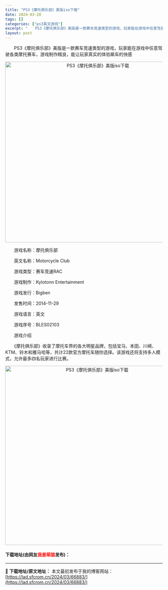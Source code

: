 ```yaml
---
title: "PS3《摩托俱乐部》美版iso下载"
date: 2024-03-28
tags: []
categories: ["ps3英文游戏"]
excerpt: "　　PS3《摩托俱乐部》美版是一款赛车竞速类型的游戏，玩家能在游戏中任意驾驶各类摩托赛车，游戏制作精良，能让玩家真实的体验飙车的快感 　　游戏名称：摩托俱乐部 　　英文名称：Motorcycle Club 　　游戏类型：赛车竞速RAC 　　游戏制作：Kylotonn Entertainment 　　&hellip;"
layout: post
---
```


 <p>　　PS3《摩托俱乐部》美版是一款赛车竞速类型的游戏，玩家能在游戏中任意驾驶各类摩托赛车，游戏制作精良，能让玩家真实的体验飙车的快感</p> <p align="center"><img align="" border="0" src="https://lad.sfcrom.cn/wp-content/uploads/2024/03/20240328_660519da71bf6.webp" width="577" alt="PS3《摩托俱乐部》美版iso下载" /></p> <p>　　游戏名称：摩托俱乐部</p> <p>　　英文名称：Motorcycle Club</p> <p>　　游戏类型：赛车竞速RAC</p> <p>　　游戏制作：Kylotonn Entertainment</p> <p>　　游戏发行：Bigben</p> <p>　　发售时间：2014-11-29</p> <p>　　游戏语言：英文</p> <p>　　游戏序号：BLES02103</p> <p>　　游戏介绍</p> <p>　　《摩托俱乐部》收录了摩托车界的各大明星品牌，包括宝马、本田、川崎、KTM、铃木和雅马哈等，共计22款官方摩托车随你选择。该游戏还将支持多人模式，允许最多四名玩家进行比赛。</p> <p align="center"><img align="" border="0" src="https://lad.sfcrom.cn/wp-content/uploads/2024/03/20240328_660519dace91d.webp" width="572" alt="PS3《摩托俱乐部》美版iso下载" /></p> <p><h4>下载地址(由网友<font color="red">我是萌狼</font>发布)：</h4></p> 

---
📖 **下载地址/原文地址：** 本文最初发布于我的博客网站：[https://lad.sfcrom.cn/2024/03/66883/](https://lad.sfcrom.cn/2024/03/66883/)
